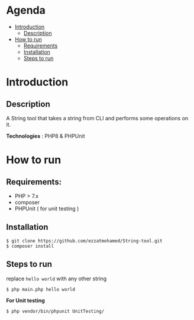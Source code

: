 # Agenda 
  
   * [Introduction](#introduction) <br>
        * [Description](#description) <br>
   * [How to run](#how-to-run)<br>
        * [Requirements](#requirements) <br>
        * [Installation](#installation) <br>
        * [Steps to run](#steps-to-run) <br>

    
  

# Introduction

## Description
A String tool that takes a string from CLI and performs some operations on it.

**Technologies** : PHP8 & PHPUnit


# How to run

## Requirements:
- PHP > 7.x
- composer
- PHPUnit ( for unit testing )


## Installation
```
$ git clone https://github.com/ezzatmohamed/String-tool.git
$ composer install
``` 

## Steps to run
replace `hello world` with any other string
```
$ php main.php hello world
```


**For Unit testing**
```
$ php vendor/bin/phpunit UnitTesting/
```



